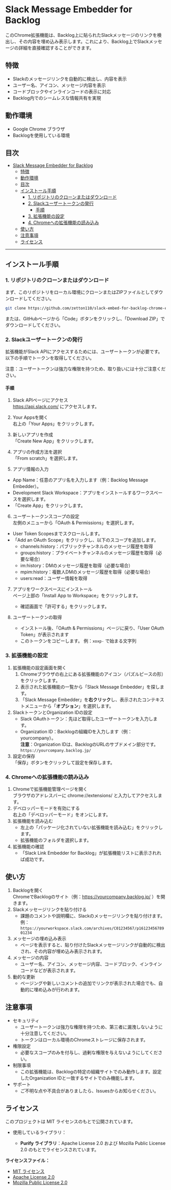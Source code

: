 # Slack Message Embedder for Backlog

このChrome拡張機能は、Backlog上に貼られたSlackメッセージのリンクを検出し、その内容を埋め込み表示します。これにより、Backlog上でSlackメッセージの詳細を直接確認することができます。

## 特徴

- Slackのメッセージリンクを自動的に検出し、内容を表示
- ユーザー名、アイコン、メッセージ内容を表示
- コードブロックやインラインコードの表示に対応
- Backlog内でのシームレスな情報共有を実現

## 動作環境

- Google Chrome ブラウザ
- Backlogを使用している環境

## 目次

- [Slack Message Embedder for Backlog](#slack-message-embedder-for-backlog)
  - [特徴](#特徴)
  - [動作環境](#動作環境)
  - [目次](#目次)
  - [インストール手順](#インストール手順)
    - [1. リポジトリのクローンまたはダウンロード](#1-リポジトリのクローンまたはダウンロード)
    - [2. Slackユーザートークンの発行](#2-slackユーザートークンの発行)
      - [手順](#手順)
    - [3. 拡張機能の設定](#3-拡張機能の設定)
    - [4. Chromeへの拡張機能の読み込み](#4-chromeへの拡張機能の読み込み)
  - [使い方](#使い方)
  - [注意事項](#注意事項)
  - [ライセンス](#ライセンス)

---

## インストール手順

### 1. リポジトリのクローンまたはダウンロード

まず、このリポジトリをローカル環境にクローンまたはZIPファイルとしてダウンロードしてください。

```bash
git clone https://github.com/zetton110/slack-embed-for-backlog-chrome-extention.git

```
または、GitHubページから「Code」ボタンをクリックし、「Download ZIP」でダウンロードしてください。

### 2. Slackユーザートークンの発行
拡張機能がSlack APIにアクセスするためには、ユーザートークンが必要です。以下の手順でトークンを取得してください。

注意：ユーザートークンは強力な権限を持つため、取り扱いには十分ご注意ください。

#### 手順

1. Slack APIページにアクセス  
  https://api.slack.com/ にアクセスします。
  
2. Your Appsを開く  
  右上の「Your Apps」をクリックします。

3. 新しいアプリを作成  
  「Create New App」をクリックします。

4. アプリの作成方法を選択  
  「From scratch」を選択します。

5. アプリ情報の入力
  - App Name：任意のアプリ名を入力します（例：Backlog Message Embedder）。  
  - Development Slack Workspace：アプリをインストールするワークスペースを選択します。
  - 「Create App」をクリックします。  

6. ユーザートークンスコープの設定  
   左側のメニューから「OAuth & Permissions」を選択します。
  - User Token Scopesまでスクロールします。
  - 「Add an OAuth Scope」をクリックし、以下のスコープを追加します。
    - channels:history：パブリックチャンネルのメッセージ履歴を取得
    - groups:history：プライベートチャンネルのメッセージ履歴を取得（必要な場合）
    - im:history：DMのメッセージ履歴を取得（必要な場合）
    - mpim:history：複数人DMのメッセージ履歴を取得（必要な場合）
    - users:read：ユーザー情報を取得

7. アプリをワークスペースにインストール  
   ページ上部の「Install App to Workspace」をクリックします。
   - 確認画面で「許可する」をクリックします。

8. ユーザートークンの取得
   - インストール後、「OAuth & Permissions」ページに戻り、「User OAuth Token」が表示されます
   - このトークンをコピーします。
     例：``` xoxp- ``` で始まる文字列

###  3. 拡張機能の設定
1. 拡張機能の設定画面を開く
   1. Chromeブラウザの右上にある拡張機能のアイコン（パズルピースの形）をクリックします。
   2. 表示された拡張機能の一覧から「Slack Message Embedder」を探します。
   3. 「Slack Message Embedder」を**右クリック**し、表示されたコンテキストメニューから「**オプション**」を選択します。
2. SlackトークンとOrganization IDの設定
   - Slack OAuthトークン：先ほど取得したユーザートークンを入力します。
   - Organization ID：Backlogの組織IDを入力します（例：yourcompany）。  
     **注意**：Organization IDは、BacklogのURLのサブドメイン部分です。``` https://yourcompany.backlog.jp/ ```
3. 設定の保存  
   「保存」ボタンをクリックして設定を保存します。

###  4. Chromeへの拡張機能の読み込み
1. Chromeで拡張機能管理ページを開く  
   ブラウザのアドレスバーに chrome://extensions/ と入力してアクセスします。
2. デベロッパーモードを有効にする  
   右上の「デベロッパーモード」をオンにします。
3. 拡張機能を読み込む
   - 左上の「パッケージ化されていない拡張機能を読み込む」をクリックします。
   - 拡張機能のフォルダを選択します。
4. 拡張機能の確認
   - 「Slack Link Embedder for Backlog」が拡張機能リストに表示されれば成功です。

## 使い方
1. Backlogを開く  
   ChromeでBacklogのサイト（例：https://yourcompany.backlog.jp/ ）を開きます。
2. Slackメッセージリンクを貼り付ける
   - 課題のコメントや説明欄に、Slackのメッセージリンクを貼り付けます。  
     例：``` https://yourworkspace.slack.com/archives/C01234567/p1612345678901234 ```  
3. メッセージの埋め込み表示
   - ページを表示すると、貼り付けたSlackメッセージリンクが自動的に検出され、その内容が埋め込み表示されます。
4. メッセージの内容
   - ユーザー名、アイコン、メッセージ内容、コードブロック、インラインコードなどが表示されます。
5. 動的な更新
   - ページングや新しいコメントの追加でリンクが表示された場合でも、自動的に埋め込みが行われます。

## 注意事項
- セキュリティ
  - ユーザートークンは強力な権限を持つため、第三者に漏洩しないように十分注意してください。
  - トークンはローカル環境のChromeストレージに保存されます。
- 権限設定
  - 必要なスコープのみを付与し、過剰な権限を与えないようにしてください。
- 制限事項
  - この拡張機能は、Backlogの特定の組織サイトでのみ動作します。設定したOrganization IDと一致するサイトでのみ機能します。
- サポート
  - ご不明な点や不具合がありましたら、Issuesからお知らせください。
  
## ライセンス

このプロジェクトは MIT ライセンスのもとで公開されています。

- 使用しているライブラリ：

  - **Purify ライブラリ**：Apache License 2.0 および Mozilla Public License 2.0 のもとでライセンスされています。

**ライセンスファイル：**

- [MIT ライセンス](LICENSE)
- [Apache License 2.0](LICENSE-APACHE)
- [Mozilla Public License 2.0](LICENSE-MPL)

